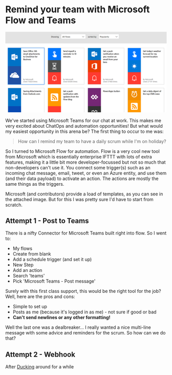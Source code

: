 # Remind your team with Microsoft Flow and Teams

![Flow templates](./remind-your-team-with-microsoft-flow-and-teams/templates-small.png)

We've started using Microsoft Teams for our chat at work. This makes me very excited about ChatOps and automation opportunities! But what would my easiest opportunity in this arena be? The first thing to occur to me was:

 > How can I remind my team to have a daily scrum while I'm on holiday?
 
So I turned to Microsoft Flow for automation. Flow is a very cool new tool from Microsoft which is essentially enterprise IFTTT with lots of extra features, making it a little bit more developer-focussed but not so much that non-developers can't use it. You connect some trigger(s) such as an incoming chat message, email, tweet, or even an Azure entity, and use them (and their data payload) to activate an action. The actions are mostly the same things as the triggers.

Microsoft (and contributors) provide a load of templates, as you can see in the attached image. But for this I was pretty sure I'd have to start from scratch.

## Attempt 1 - Post to Teams

There is a nifty Connector for Microsoft Teams built right into flow. So I went to:

 * My flows
 * Create from blank
 * Add a schedule trigger (and set it up)
 * New Step
 * Add an action
 * Search 'teams' 
 * Pick 'Microsoft Teams - Post message'
 
Surely with this first class support, this would be the right tool for the job? Well, here are the pros and cons:

 - Simple to set up
 - Posts as me (because it's logged in as me) - not sure if good or bad
 - **Can't send newlines or any other formatting!**
 
Well the last one was a dealbreaker... I really wanted a nice multi-line message with some advice and reminders for the scrum. So how can we do that?

## Attempt 2 - Webhook

After [Ducking][ddg] around for a while

[ddg]: https://duckduckgo.com
